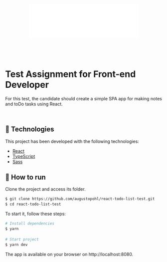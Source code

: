<h1 align="center">
    <br>
    <img src="/public/logo.svg" width="350" heigh="100" alt="to do logo">
</h1>

<br>

<br>

# Test Assignment for Front-end Developer

For this test, the candidate should create a simple SPA app for making notes and toDo tasks using React.

<br>

## 🧪 Technologies

This project has been developed with the following technologies:

- [React](https://reactjs.org)
- [TypeScript](https://www.typescriptlang.org/)
- [Sass](https://sass-lang.com/)

## 🚀 How to run

Clone the project and access its folder.

```bash
$ git clone https://github.com/augustopohl/react-todo-list-test.git
$ cd react-todo-list-test
```

To start it, follow these steps:

```bash
# Install dependencies
$ yarn

# Start project
$ yarn dev
```

The app is available on your browser on http://localhost:8080.

